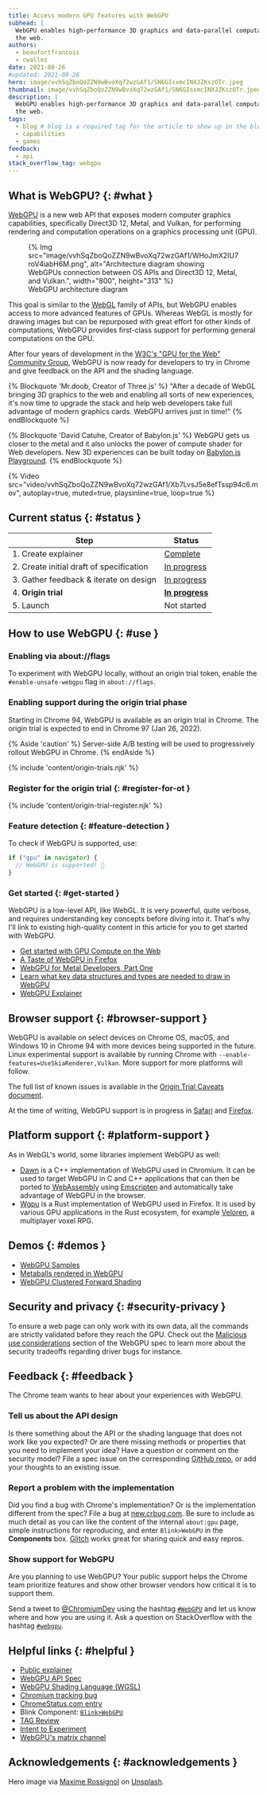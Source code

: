 ```yaml
---
title: Access modern GPU features with WebGPU
subhead: |
  WebGPU enables high-performance 3D graphics and data-parallel computation on
  the web.
authors:
  - beaufortfrancois
  - cwallez
date: 2021-08-26
#updated: 2021-08-26
hero: image/vvhSqZboQoZZN9wBvoXq72wzGAf1/SN6GIsxmcINXJZKszOTr.jpeg
thumbnail: image/vvhSqZboQoZZN9wBvoXq72wzGAf1/SN6GIsxmcINXJZKszOTr.jpeg
description: |
  WebGPU enables high-performance 3D graphics and data-parallel computation on
  the web.
tags:
  - blog # blog is a required tag for the article to show up in the blog.
  - capabilities
  - games
feedback:
  - api
stack_overflow_tag: webgpu
---
```


## What is WebGPU? {: #what }

[WebGPU] is a new web API that exposes modern computer graphics capabilities,
specifically Direct3D 12, Metal, and Vulkan, for performing rendering and
computation operations on a graphics processing unit (GPU).

<figure class="w-figure">
  {% Img src="image/vvhSqZboQoZZN9wBvoXq72wzGAf1/WHoJmX2IU7roV4iabH6M.png", alt="Architecture diagram showing WebGPUs connection between OS APIs and Direct3D 12, Metal, and Vulkan.", width="800", height="313" %}
  <figcaption class="w-figcaption">WebGPU architecture diagram</figcaption>
</figure>

This goal is similar to the [WebGL] family of APIs, but WebGPU enables access to
more advanced features of GPUs. Whereas WebGL is mostly for drawing images but
can be repurposed with great effort for other kinds of computations, WebGPU
provides first-class support for performing general computations on the GPU.

After four years of development in the [W3C's "GPU for the Web" Community
Group], WebGPU is now ready for developers to try in Chrome and give feedback on
the API and the shading language.

{% Blockquote 'Mr.doob, Creator of Three.js' %}
"After a decade of WebGL bringing 3D graphics to the web and enabling all sorts
of new experiences, it's now time to upgrade the stack and help web developers
take full advantage of modern graphics cards. WebGPU arrives just in time!"
{% endBlockquote %}

{% Blockquote 'David Catuhe, Creator of Babylon.js' %}
WebGPU gets us closer to the metal and it also unlocks the power of compute
shader for Web developers. New 3D experiences can be built today on [Babylon.js
Playground].
{% endBlockquote %}

{% Video src="video/vvhSqZboQoZZN9wBvoXq72wzGAf1/Xb7LvsJ5e8efTssp94c6.mov", autoplay=true, muted=true, playsinline=true, loop=true %}

## Current status {: #status }

<div class="w-table-wrapper">

| Step                                     | Status                   |
| ---------------------------------------- | ------------------------ |
| 1. Create explainer                      | [Complete][explainer]    |
| 2. Create initial draft of specification | [In progress][spec]      |
| 3. Gather feedback & iterate on design   | [In progress](#feedback) |
| 4. **Origin trial**                      | **[In progress][ot]**    |
| 5. Launch                                | Not started              |

</div>

## How to use WebGPU {: #use }

### Enabling via about://flags

To experiment with WebGPU locally, without an origin trial token, enable the
`#enable-unsafe-webgpu` flag in `about://flags`.

### Enabling support during the origin trial phase

Starting in Chrome&nbsp;94, WebGPU is available as an origin trial in Chrome. The
origin trial is expected to end in Chrome&nbsp;97 (Jan 26, 2022).

{% Aside 'caution' %}
Server-side A/B testing will be used to progressively rollout WebGPU in Chrome.
{% endAside %}

{% include 'content/origin-trials.njk' %}

### Register for the origin trial {: #register-for-ot }

{% include 'content/origin-trial-register.njk' %}

### Feature detection {: #feature-detection }

To check if WebGPU is supported, use:

```js
if ("gpu" in navigator) {
  // WebGPU is supported! 🎉
}
```

### Get started {: #get-started }

WebGPU is a low-level API, like WebGL. It is very powerful, quite verbose, and
requires understanding key concepts before diving into it. That's why I'll link
to existing high-quality content in this article for you to get started with
WebGPU.

- [Get started with GPU Compute on the Web]
- [A Taste of WebGPU in Firefox]
- [WebGPU for Metal Developers, Part One]
- [Learn what key data structures and types are needed to draw in WebGPU]
- [WebGPU Explainer]

## Browser support {: #browser-support }

WebGPU is available on select devices on Chrome OS, macOS, and Windows 10 in
Chrome&nbsp;94 with more devices being supported in the future. Linux
experimental support is available by running Chrome with
`--enable-features=UseSkiaRenderer,Vulkan`. More support for more platforms will
follow.

The full list of known issues is available in the [Origin Trial Caveats document].

At the time of writing, WebGPU support is in progress in [Safari] and [Firefox].

## Platform support {: #platform-support }

As in WebGL's world, some libraries implement WebGPU as well:

- [Dawn] is a C++ implementation of WebGPU used in Chromium. It can be used to
  target WebGPU in C and C++ applications that can then be ported to
  [WebAssembly] using [Emscripten] and automatically take advantage of WebGPU in
  the browser.
- [Wgpu] is a Rust implementation of WebGPU used in Firefox. It is used by
  various GPU applications in the Rust ecosystem, for example [Veloren], a
  multiplayer voxel RPG.

## Demos {: #demos }

- [WebGPU Samples]
- [Metaballs rendered in WebGPU]
- [WebGPU Clustered Forward Shading]

## Security and privacy  {: #security-privacy }

To ensure a web page can only work with its own data, all the commands are
strictly validated before they reach the GPU. Check out the [Malicious use
considerations] section of the WebGPU spec to learn more about the security
tradeoffs regarding driver bugs for instance.

## Feedback {: #feedback }

The Chrome team wants to hear about your experiences with WebGPU.

### Tell us about the API design

Is there something about the API or the shading language that does not work like
you expected? Or are there missing methods or properties that you need to
implement your idea? Have a question or comment on the security model? File a
spec issue on the corresponding [GitHub repo], or add your thoughts to an
existing issue.

### Report a problem with the implementation

Did you find a bug with Chrome's implementation? Or is the implementation
different from the spec? File a bug at [new.crbug.com](https://new.crbug.com).
Be sure to include as much detail as you can like the content of the internal
`about:gpu` page, simple instructions for reproducing, and enter `Blink>WebGPU`
in the **Components** box. [Glitch](https://glitch.com/) works great for sharing
quick and easy repros.

### Show support for WebGPU

Are you planning to use WebGPU? Your public support helps the Chrome team
prioritize features and show other browser vendors how critical it is to support
them.

Send a tweet to [@ChromiumDev][cr-dev-twitter] using the hashtag
[`#WebGPU`](https://twitter.com/search?q=%23WebGPU&src=recent_search_click&f=live)
and let us know where and how you are using it. Ask a question on StackOverflow
with the hashtag [`#webgpu`](https://stackoverflow.com/questions/tagged/webgpu).

## Helpful links {: #helpful }

- [Public explainer][explainer]
- [WebGPU API Spec][spec]
- [WebGPU Shading Language (WGSL)][wgsl-spec]
- [Chromium tracking bug][cr-bug]
- [ChromeStatus.com entry][cr-status]
- Blink Component: [`Blink>WebGPU`][blink-component]
- [TAG Review](https://github.com/w3ctag/design-reviews/issues/626)
- [Intent to Experiment](https://groups.google.com/a/chromium.org/g/blink-dev/c/K4_egTNAvTs/m/ApS804L_AQAJ)
- [WebGPU's matrix channel][matrix]

## Acknowledgements {: #acknowledgements }

Hero image via [Maxime Rossignol](https://unsplash.com/@maxoor) on
[Unsplash](https://unsplash.com/photos/ukOCJ09jpgc).

[WebGPU]: https://gpuweb.github.io/gpuweb/
[WebGL]: https://developer.mozilla.org/en-US/docs/Web/API/WebGL_API
[W3C's "GPU for the Web" Community Group]: https://www.w3.org/community/gpu/
[Babylon.js Playground]: https://playground.babylonjs.com/#WMRQCG
[Get started with GPU Compute on the Web]: https://developers.google.com/web/updates/2019/08/get-started-with-gpu-compute-on-the-web
[A Taste of WebGPU in Firefox]: https://hacks.mozilla.org/2020/04/experimental-webgpu-in-firefox/
[WebGPU for Metal Developers, Part One]: https://metalbyexample.com/webgpu-part-one/
[Learn what key data structures and types are needed to draw in WebGPU]: https://alain.xyz/blog/raw-webgpu
[WebGPU Explainer]: https://gpuweb.github.io/gpuweb/explainer/
[Origin Trial Caveats document]: https://hackmd.io/QcdsK_g7RVKRCIIBqgs5Hw
[Safari]: https://webkit.org/blog/9528/webgpu-and-wsl-in-safari/
[Firefox]: https://hacks.mozilla.org/2020/04/experimental-webgpu-in-firefox/
[Dawn]: https://dawn.googlesource.com/dawn
[WebAssembly]: https://developer.mozilla.org/en-US/docs/WebAssembly
[Emscripten]: https://emscripten.org/
[Wgpu]: https://sotrh.github.io/learn-wgpu/#what-is-wgpu
[Veloren]: https://veloren.net/devblog-125/
[WebGPU Samples]: https://austin-eng.com/webgpu-samples/
[Metaballs rendered in WebGPU]: https://toji.github.io/webgpu-metaballs/
[WebGPU Clustered Forward Shading]: https://toji.github.io/webgpu-clustered-shading/
[Malicious use considerations]: https://gpuweb.github.io/gpuweb/#malicious-use
[GitHub repo]: https://github.com/gpuweb/gpuweb/issues/
[spec]: https://gpuweb.github.io/gpuweb/
[wgsl-spec]: https://gpuweb.github.io/gpuweb/wgsl/
[issues]: https://github.com/gpuweb/gpuweb/issues
[explainer]: https://gpuweb.github.io/gpuweb/explainer/
[cr-bug]: https://bugs.chromium.org/p/chromium/issues/detail?id=1156646
[cr-status]: https://chromestatus.com/feature/6213121689518080
[blink-component]: https://chromestatus.com/features#component%3ABlink%3EWebGPU
[cr-dev-twitter]: https://twitter.com/ChromiumDev
[ot]: https://developer.chrome.com/origintrials/#/view_trial/118219490218475521
[matrix]: https://matrix.to/#/#WebGPU:matrix.org
